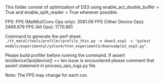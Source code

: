 This folder consist of optimization of DS3 using enable_act_double_buffer = True and enable_split_reader = True wherever possible.

FPS:
FPS (MatMul/Conv Ops only): 3061.09
FPS (Other Device Ops): 2469.679
FPS (All Ops): 1770.861

Command to generate the perf sheet: `./tt_metal/tools/profiler/profile_this.py -n down3_exp2 -c "pytest models/experimental/yolov4/ttnn_experiment2/downsample3_exp2.py"`.

Please build profiler before running the command.
If assert len(deviceOps[device]) == len issue is encountered please comment that assert statement in process_ops_logs.py file.

Note: The FPS may change for each run.
